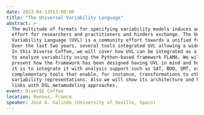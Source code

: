 ```yaml
---
date: 2023-04-13T13:00:00
title: "The Universal Variability Language"
abstract: >
  The multitude of formats for specifying variability models induces additional
  effort for researchers and practitioners and hinders exchange. The Universal
  Variability Language (UVL) is a community effort towards a unified format.
  Over the last two years, several tools integrated UVL allowing a wide usage.
  In this Diverse Coffee, we will cover how UVL can be integrated as a language
  to analyze variability using the Python-based framework FLAMA. We will
  present how the framework has been designed having UVL in mind and how easy
  it is to integrate it with analysis support such as SAT, BDD, SMT, or other
  complementary tools that enable, for instance, transformations to other
  variability representations. Also we will show its architecture and how it
  links with DSL metamodeling approaches.
event: DiverSE Coffee
location: Rennes, France
speaker: José A. Galindo (University of Seville, Spain)
---
```

